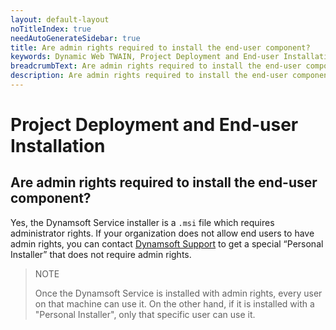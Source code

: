 ```yaml
---
layout: default-layout
noTitleIndex: true
needAutoGenerateSidebar: true
title: Are admin rights required to install the end-user component?
keywords: Dynamic Web TWAIN, Project Deployment and End-user Installation, admin rights, install
breadcrumbText: Are admin rights required to install the end-user component?
description: Are admin rights required to install the end-user component?
---
```


# Project Deployment and End-user Installation

## Are admin rights required to install the end-user component?

Yes, the Dynamsoft Service installer is a `.msi` file which requires administrator rights. If your organization does not allow end users to have admin rights, you can contact [Dynamsoft Support]({{site.about}}getsupport.html) to get a special “Personal Installer” that does not require admin rights.

> NOTE
>
> Once the Dynamsoft Service is installed with admin rights, every user on that machine can use it. On the other hand, if it is installed with a "Personal Installer", only that specific user can use it.
